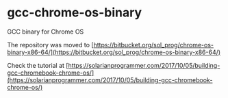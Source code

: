 # gcc-chrome-os-binary
GCC binary for Chrome OS

The repository was moved to [https://bitbucket.org/sol_prog/chrome-os-binary-x86-64/](https://bitbucket.org/sol_prog/chrome-os-binary-x86-64/)

Check the tutorial at [https://solarianprogrammer.com/2017/10/05/building-gcc-chromebook-chrome-os/](https://solarianprogrammer.com/2017/10/05/building-gcc-chromebook-chrome-os/)
